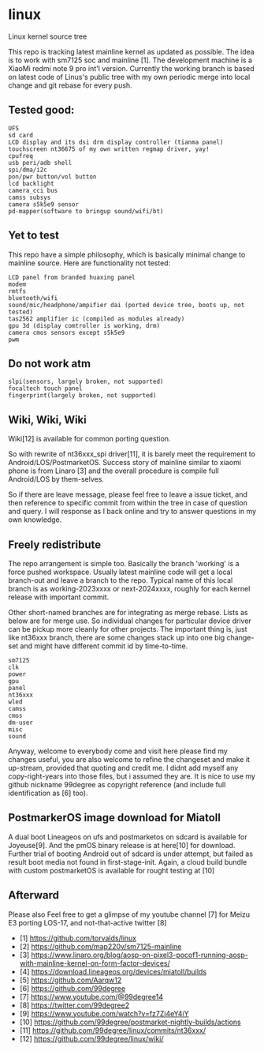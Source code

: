 # linux
Linux kernel source tree

This repo is tracking latest mainline kernel as updated as possible. The idea is to work with sm7125 soc and mainline [1]. 
The development machine is a XiaoMi redmi note 9 pro int'l version. Currently the working branch is based on latest code
of Linus's public tree with my own periodic merge into local change and git rebase for every push.

## Tested good:
```
UFS
sd card
LCD display and its dsi drm display controller (tianma panel)
touchscreen nt36675 of my own written regmap driver, yay! 
cpufreq
usb peri/adb shell
spi/dma/i2c
pon/pwr button/vol button
lcd backlight
camera_cci bus
camss subsys 
camera s5k5e9 sensor
pd-mapper(software to bringup sound/wifi/bt)
```

## Yet to test 
This repo have a simple philosophy, which is basically minimal change to mainline source. Here are functionality not tested:
```
LCD panel from branded huaxing panel
modem
rmtfs
bluetooth/wifi
sound/mic/headphone/ampifier dai (ported device tree, boots up, not tested)
tas2562 amplifier ic (compiled as modules already)
gpu 3d (display comtroller is working, drm)
camera cmos sensors except s5k5e9
pwm
```

## Do not work atm
```
slpi(sensors, largely broken, not supported)
focaltech touch panel
fingerprint(largely broken, not supported)
```

## Wiki, Wiki, Wiki
Wiki[12] is available for common porting question.

So with rewrite of nt36xxx_spi driver[11], it is barely meet the requirement to Android/LOS/PostmarketOS. Success story of 
mainline similar to xiaomi phone is from Linaro [3] and the overall procedure is compile full Android/LOS by them-selves.

So if there are leave message, please feel free to leave a issue ticket, and then reference to specific commit from within the 
tree in case of question and query. I will response  as I back online and try to answer questions in my own knowledge.

## Freely redistribute
The repo arrangement is simple too. Basically the branch 'working' is a force pushed workspace. Usually latest mainline code will get a local branch-out and leave 
a branch to the repo. Typical name of this local branch is as working-2023xxxx or next-2024xxxx, roughly for each kernel release with important commit. 

Other short-named branches are for integrating as merge rebase. Lists as below are for merge use. So individual changes for particular device driver can be pickup more cleanly for other projects. The important thing is, just like nt36xxx branch, there are some changes stack up into one big change-set and might have different commit id by time-to-time. 
>
	sm7125 
	clk 
	power 
	gpu 
	panel 
	nt36xxx 
	wled 
	camss 
	cmos 
	dm-user 
	misc 
	sound

Anyway, welcome to everybody come and visit here please find my changes useful, you are also welcome to refine the changeset 
and make it up-stream, provided that quoting and credit me. I didnt add myself any copy-right-years into those files, but 
i assumed they are. It is nice to use my github nickname 99degree as copyright reference (and include full identification as [6] too). 

## PostmarkerOS image download for Miatoll
A dual boot Lineageos on ufs and postmarketos on sdcard is available for Joyeuse[9]. And the pmOS binary release is at here[10] for download.
Further trial of booting Android out of sdcard is under attempt, but failed as result boot media not found in first-stage-init.
Again, a cloud build bundle with custom postmarketOS is available for rought testing at [10]

## Afterward
Please also Feel free to get a glimpse of my youtube channel [7] for Meizu E3 porting LOS-17, and not-that-active twitter [8]

 - [1] https://github.com/torvalds/linux
 - [2] https://github.com/map220v/sm7125-mainline
 - [3] https://www.linaro.org/blog/aosp-on-pixel3-pocof1-running-aosp-with-mainline-kernel-on-form-factor-devices/
 - [4] https://download.lineageos.org/devices/miatoll/builds
 - [5] https://github.com/Aarqw12
 - [6] https://github.com/99degree
 - [7] https://www.youtube.com/@99degree14
 - [8] https://twitter.com/99degree2
 - [9] https://www.youtube.com/watch?v=fz7Zj4eY4iY
 - [10] https://github.com/99degree/postmarket-nightly-builds/actions
 - [11] https://github.com/99degree/linux/commits/nt36xxx/
 - [12] https://github.com/99degree/linux/wiki/

